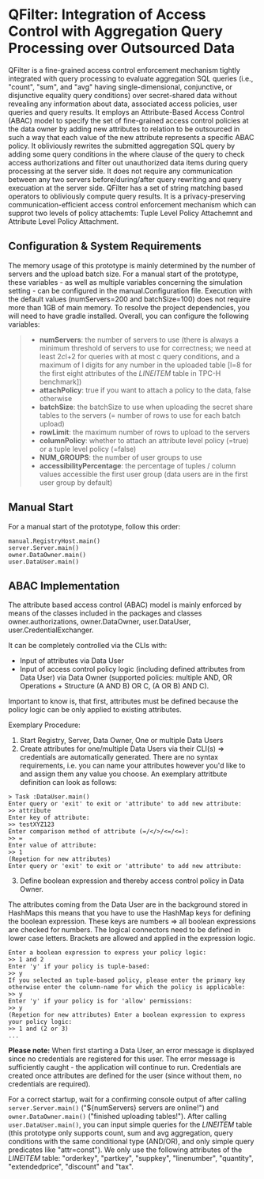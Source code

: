 # QFilter: Integration of Access Control with Aggregation Query Processing over Outsourced Data #

QFilter is a fine-grained access control enforcement mechanism tightly integrated with query processing to evaluate aggregation SQL queries (i.e., "count", "sum", and "avg" having single-dimensional, conjunctive, or disjunctive equality query conditions) over secret-shared data without revealing any information about data, associated access policies, user queries and query results. It employs an Attribute-Based Access Control (ABAC) model to specify the set of fine-grained access control policies at the data owner by adding new attributes to relation to be outsourced in such a way that each value of the new attribute represents a specific ABAC policy. It obliviously rewrites the submitted aggregation SQL query by adding some query conditions in the where clause of the query to check access authorizations and filter out unauthorized data items during query processing at the server side. It does not require any communication between any two servers before/during/after query rewriting and query execuation at the server side. QFilter has a set of string matching based operators to obliviously compute query results. It is a privacy-preserving communication-efficient access control enforcement mechanism which can supprot two levels of policy attachemts: Tuple Level Policy Attachemnt and Attribute Level Policy Attachment.

## Configuration &amp; System Requirements ##
The memory usage of this prototype is mainly determined by the number of servers and the upload batch size.
For a manual start of the prototype, these variables - as well as multiple variables concerning the simulation setting - can be configured in the manual.Configuration file.
Execution with the default values (numServers=200 and batchSize=100) does not require more than 1GB of main memory.
To resolve the project dependencies, you will need to have gradle installed.
Overall, you can configure the following variables:

> - **numServers**: the number of servers to use (there is always a minimum threshold of servers to use for correctness; we need at least 2*c*l+2 for queries with at most c query conditions, and a maximum of l digits for any number in the uploaded table [l=8 for the first eight attributes of the *LINEITEM* table in TPC-H benchmark])
> - **attachPolicy**: true if you want to attach a policy to the data, false otherwise
> - **batchSize**: the batchSize to use when uploading the secret share tables to the servers (= number of rows to use for each batch upload)
> - **rowLimit**: the maximum number of rows to upload to the servers
> - **columnPolicy**: whether to attach an attribute level policy (=true) or a tuple level policy (=false)
> - **NUM_GROUPS**: the number of user groups to use
> - **accessibilityPercentage**: the percentage of tuples / column values accessible the first user group (data users are in the first user group by default)

## Manual Start ##
For a manual start of the prototype, follow this order:
```
manual.RegistryHost.main()
server.Server.main()
owner.DataOwner.main()
user.DataUser.main()
```
## ABAC Implementation ##
The attribute based access control (ABAC) model is mainly enforced by means of the classes included in the packages and classes owner.authorizations, owner.DataOwner, user.DataUser, user.CredentialExchanger.

It can be completely controlled via the CLIs with:
* Input of attributes via Data User 
* Input of access control policy logic (including defined attributes from Data User) via Data Owner (supported policies: multiple AND, OR Operations + Structure (A AND B) OR C, (A OR B) AND C).

Important to know is, that first, attributes must be defined because the policy logic can be only applied to existing attributes.

Exemplary Procedure:
1) Start Registry, Server, Data Owner, One or multiple Data Users
2) Create attributes for one/multiple Data Users via their CLI(s) => credentials are automatically generated. There are no syntax requirements, i.e. you can name your attributes however you'd like to and assign them any value you choose. An exemplary attritbute definition can look as follows:
```
> Task :DataUser.main()
Enter query or 'exit' to exit or 'attribute' to add new attribute:
>> attribute
Enter key of attribute:
>> testXYZ123
Enter comparison method of attribute (=/</>/<=/<=):
>> =
Enter value of attribute:
>> 1
(Repetion for new attributes) 
Enter query or 'exit' to exit or 'attribute' to add new attribute:
```
3) Define boolean expression and thereby access control policy in Data Owner. 

The attributes coming from the Data User are in the background stored in HashMaps this means that you have to use the HashMap keys for defining the boolean expression. These keys are numbers => all boolean expressions are checked for numbers. The logical connectors need to be defined in lower case letters. Brackets are allowed and applied in the expression logic. 
```
Enter a boolean expression to express your policy logic:
>> 1 and 2
Enter 'y' if your policy is tuple-based:
>> y
If you selected an tuple-based policy, please enter the primary key otherwise enter the column-name for which the policy is applicable:
>> y
Enter 'y' if your policy is for 'allow' permissions:
>> y
(Repetion for new attributes) Enter a boolean expression to express your policy logic:
>> 1 and (2 or 3)
...
```

__Please note:__ When first starting a Data User, an error message is displayed since no credentials are registered for this user. The error message is sufficiently caught - the application will continue to run. Credentials are created once attributes are defined for the user (since without them, no credentials are required).

For a correct startup, wait for a confirming console output of after calling <code>server.Server.main()</code> ("${numServers} servers are online!") and <code>owner.DataOwner.main()</code> ("finished uploading tables!").
After calling <code>user.DataUser.main()</code>, you can input simple queries for the *LINEITEM* table (this prototype only supports count, sum and avg aggregation, query conditions with the same conditional type (AND/OR), and only simple query predicates like "attr=const").
We only use the following attributes of the *LINEITEM* table: "orderkey", "partkey", "suppkey", "linenumber", "quantity", "extendedprice", "discount" and "tax".
